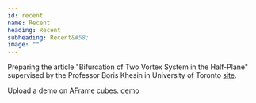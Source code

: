 ```yaml
---
id: recent
name: Recent
heading: Recent
subheading: Recent&#58;
image: ""
---
```


Preparing the article "Bifurcation of Two Vortex System in the Half-Plane" supervised by the Professor Boris Khesin in University of Toronto [site](http://www.math.toronto.edu/khesin/).

Upload a demo on AFrame cubes. [demo](http://enthazy.github.io/assets/demos/aframe/cubes.html)
